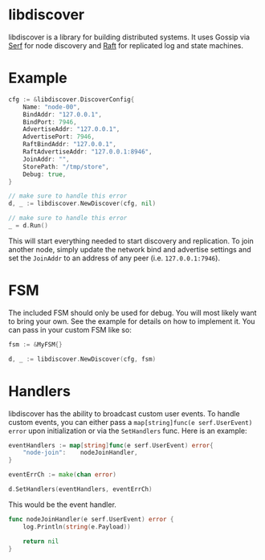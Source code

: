 # libdiscover
libdiscover is a library for building distributed systems.  It uses Gossip via 
[Serf](https://serfdom.io/) for node discovery and 
[Raft](https://github.com/hashicorp/raft) for replicated log and state
machines.

# Example

```go
cfg := &libdiscover.DiscoverConfig{
    Name: "node-00",
    BindAddr: "127.0.0.1",
    BindPort: 7946,
    AdvertiseAddr: "127.0.0.1",
    AdvertisePort: 7946,
    RaftBindAddr: "127.0.0.1",
    RaftAdvertiseAddr: "127.0.0.1:8946",
    JoinAddr: "",
    StorePath: "/tmp/store",
    Debug: true,
}

// make sure to handle this error
d, _ := libdiscover.NewDiscover(cfg, nil)

// make sure to handle this error
_ = d.Run()
```

This will start everything needed to start discovery and replication.  To
join another node, simply update the network bind and advertise settings
and set the `JoinAddr` to an address of any peer (i.e. `127.0.0.1:7946`).

# FSM
The included FSM should only be used for debug.  You will most likely want to
bring your own.  See the example for details on how to implement it.
You can pass in your custom FSM like so:

```go
fsm := &MyFSM{}

d, _ := libdiscover.NewDiscover(cfg, fsm)
```

# Handlers
libdiscover has the ability to broadcast custom user events.  To handle custom
events, you can either pass a `map[string]func(e serf.UserEvent) error`
upon initialization or via the `SetHandlers` func.  Here is an example:

```go
eventHandlers := map[string]func(e serf.UserEvent) error{
	"node-join":    nodeJoinHandler,
}

eventErrCh := make(chan error)

d.SetHandlers(eventHandlers, eventErrCh)
```

This would be the event handler.

```go
func nodeJoinHandler(e serf.UserEvent) error {
    log.Println(string(e.Payload))

    return nil
}
```
